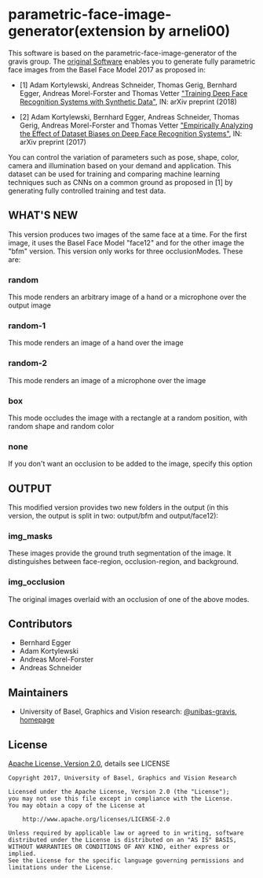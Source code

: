parametric-face-image-generator(extension by arneli00)
==========================================================

This software is based on the parametric-face-image-generator of the gravis group. The [original Software](https://github.com/unibas-gravis/parametric-face-image-generator) enables you to generate fully parametric face images from the Basel Face Model 2017 as proposed in:

- [1] Adam Kortylewski, Andreas Schneider, Thomas Gerig, Bernhard Egger, Andreas Morel-Forster and Thomas Vetter 
["Training Deep Face Recognition Systems with Synthetic Data"](https://arxiv.org/abs/1802.05891), 
IN: arXiv preprint (2018)


- [2] Adam Kortylewski, Bernhard Egger, Andreas Schneider, Thomas Gerig, Andreas Morel-Forster and Thomas Vetter 
["Empirically Analyzing the Effect of Dataset Biases on Deep Face Recognition Systems"](https://arxiv.org/abs/1712.01619), 
IN: arXiv preprint (2017)

You can control the variation of parameters such as pose, shape, color, camera and illumination based on your demand and application.
This dataset can be used for training and comparing machine learning techniques such as CNNs on a common ground as proposed in [1] by generating fully controlled training and test data.

WHAT'S NEW
----------
This version produces two images of the same face at a time. For the first image, it uses the Basel Face Model "face12" and for the other image the "bfm" version. This version only works for three occlusionModes. These are:

### random
This mode renders an arbitrary image of a hand or a microphone over the output image

### random-1
This mode renders an image of a hand over the image

### random-2
This mode renders an image of a microphone over the image

### box
This mode occludes the image with a rectangle at a random position, with random shape and random color

### none
If you don't want an occlusion to be added to the image, specify this option


OUTPUT
------
This modified version provides two new folders in the output (in this version, the output is split in two: output/bfm and output/face12):

### img_masks
These images provide the ground truth segmentation of the image. It distinguishes between face-region, occlusion-region, and background.

### img_occlusion
The original images overlaid with an occlusion of one of the above modes.


Contributors
------------

- Bernhard Egger
- Adam Kortylewski
- Andreas Morel-Forster
- Andreas Schneider

Maintainers
-----------

- University of Basel, Graphics and Vision research: [@unibas-gravis](https://github.com/unibas-gravis), [homepage](http://gravis.cs.unibas.ch)


License
-------

[Apache License, Version 2.0](https://www.apache.org/licenses/LICENSE-2.0), details see LICENSE

    Copyright 2017, University of Basel, Graphics and Vision Research

    Licensed under the Apache License, Version 2.0 (the "License");
    you may not use this file except in compliance with the License.
    You may obtain a copy of the License at

        http://www.apache.org/licenses/LICENSE-2.0

    Unless required by applicable law or agreed to in writing, software
    distributed under the License is distributed on an "AS IS" BASIS,
    WITHOUT WARRANTIES OR CONDITIONS OF ANY KIND, either express or implied.
    See the License for the specific language governing permissions and
    limitations under the License.

